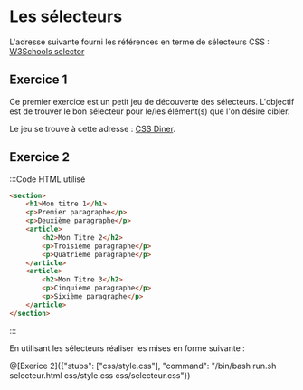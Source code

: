 # Les sélecteurs

L'adresse suivante fourni les références en terme de sélecteurs CSS : [W3Schools selector](https://www.w3schools.com/cssref/css_selectors.asp)

## Exercice 1

Ce premier exercice est un petit jeu de découverte des sélecteurs. L'objectif est de trouver le bon sélecteur pour le/les élément(s) que l'on désire cibler.

Le jeu se trouve à cette adresse : [CSS Diner](https://flukeout.github.io/).

## Exercice 2

:::Code HTML utilisé
```html
<section>
	<h1>Mon titre 1</h1>
	<p>Premier paragraphe</p>
	<p>Deuxième paragraphe</p>	
	<article>
		<h2>Mon Titre 2</h2>
		<p>Troisième paragraphe</p>
		<p>Quatrième paragraphe</p>
	</article>
	<article>
		<h2>Mon Titre 3</h2>
		<p>Cinquième paragraphe</p>
		<p>Sixième paragraphe</p>
	</article>
</section>
```
:::

En utilisant les sélecteurs réaliser les mises en forme suivante :


@[Exerice 2]({"stubs": ["css/style.css"], "command": "/bin/bash run.sh selecteur.html css/style.css css/selecteur.css"})
